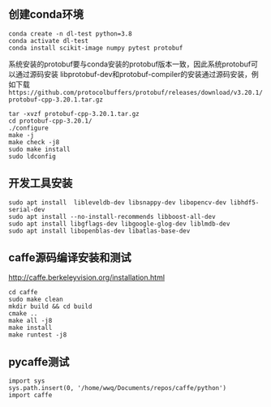 ## 创建conda环境
```
conda create -n dl-test python=3.8
conda activate dl-test
conda install scikit-image numpy pytest protobuf
```
系统安装的protobuf要与conda安装的protobuf版本一致，因此系统protobuf可以通过源码安装
libprotobuf-dev和protobuf-compiler的安装通过源码安装，例如下载`https://github.com/protocolbuffers/protobuf/releases/download/v3.20.1/protobuf-cpp-3.20.1.tar.gz`
```
tar -xvzf protobuf-cpp-3.20.1.tar.gz 
cd protobuf-cpp-3.20.1/
./configure
make -j
make check -j8
sudo make install
sudo ldconfig
```
## 开发工具安装
```
sudo apt install  libleveldb-dev libsnappy-dev libopencv-dev libhdf5-serial-dev 
sudo apt install --no-install-recommends libboost-all-dev
sudo apt install libgflags-dev libgoogle-glog-dev liblmdb-dev
sudo apt install libopenblas-dev libatlas-base-dev
```

## caffe源码编译安装和测试
http://caffe.berkeleyvision.org/installation.html
```
cd caffe
sudo make clean
mkdir build && cd build
cmake ..
make all -j8
make install
make runtest -j8
```

## pycaffe测试
```
import sys
sys.path.insert(0, '/home/wwq/Documents/repos/caffe/python')
import caffe
```
